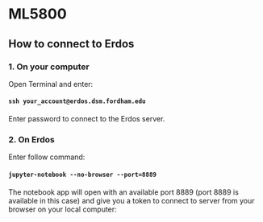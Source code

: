 # ML5800

## How to connect to Erdos

### 1. On your computer
Open Terminal and enter:

#### `ssh your_account@erdos.dsm.fordham.edu` 

Enter password to connect to the Erdos server.

### 2. On Erdos

Enter follow command:

#### `jupyter-notebook --no-browser --port=8889`

The notebook app will open with an available port 8889 (port 8889 is available in this case) and give you a token to connect to server from your browser on your local computer: 


